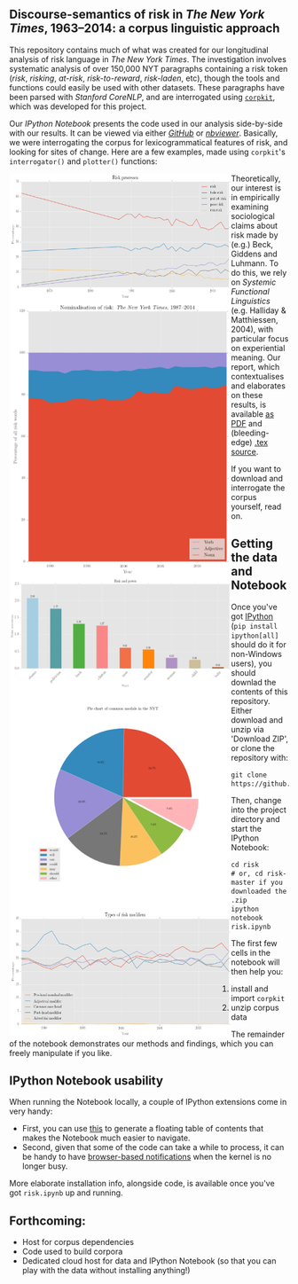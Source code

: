 ## Discourse-semantics of risk in *The New York Times*, 1963&ndash;2014: a corpus linguistic approach

This repository contains much of what was created for our longitudinal analysis of risk language in *The New York Times*. The investigation involves systematic analysis of over 150,000 NYT paragraphs containing a risk token (*risk*, *risking*, *at-risk*, *risk-to-reward*, *risk-laden*, etc), though the tools and functions could easily be used with other datasets. These paragraphs have been parsed with *Stanford CoreNLP*, and are interrogated using [`corpkit`](https://github.com/interrogator/corpkit), which was developed for this project.

Our *IPython Notebook* presents the code used in our analysis side-by-side with our results. It can be viewed via either [*GitHub*](https://github.com/interrogator/risk/blob/master/risk.ipynb) or [*nbviewer*](http://nbviewer.ipython.org/github/interrogator/risk/blob/master/risk.ipynb). Basically, we were interrogating the corpus for lexicogrammatical features of risk, and looking for sites of change. Here are a few examples, made using `corpkit`'s `interrogator()` and `plotter()` functions:

<p align="center">
<img style="float:left" src="https://raw.githubusercontent.com/interrogator/risk/master/images/risk_processes-2.png" height="230" width="400"/>
<img style="float:left" src="https://raw.githubusercontent.com/interrogator/risk/master/images/nominalisation-of-risk-emphthe-new-york-times-19872014.png" height="500" width="400"/>
<img style="float:left" src="https://raw.githubusercontent.com/interrogator/risk/master/images/risk-and-power-2.png" height="200" width="400"/>
<img style="float:left" src="https://raw.githubusercontent.com/interrogator/risk/master/images/pie-chart-of-common-modals-in-the-nyt2.png" width="400"/>
<img style="float:left" src="https://raw.githubusercontent.com/interrogator/risk/master/images/types-of-risk-modifiers.png" height="230" width="400"/>
</p>

Theoretically, our interest is in empirically examining sociological claims about risk made by (e.g.) Beck, Giddens and Luhmann. To do this, we rely on *Systemic Functional Linguistics* (e.g. Halliday & Matthiessen, 2004), with particular focus on experiential meaning. Our report, which contextualises and elaborates on these results, is available [as PDF](https://raw.githubusercontent.com/interrogator/risk/master/report/risk_report.pdf) and (bleeding-edge) [.tex source](https://github.com/interrogator/risk/blob/master/report/risk_report.tex).

If you want to download and interrogate the corpus yourself, read on.

## Getting the data and Notebook

Once you've got [IPython](http://ipython.org/install.html) (`pip install ipython[all]` should do it for non-Windows users), you should downlad the contents of this repository. Either download and unzip via 'Download ZIP', or clone the repository with:

```shell
git clone https://github.com/interrogator/risk.git
```

Then, change into the project directory and start the IPython Notebook:

```shell
cd risk
# or, cd risk-master if you downloaded the .zip
ipython notebook risk.ipynb
```

The first few cells in the notebook will then help you:

1. install and import `corpkit`
2. unzip corpus data

The remainder of the notebook demonstrates our methods and findings, which you can freely manipulate if you like.

## IPython Notebook usability

When running the Notebook locally, a couple of IPython extensions come in very handy:

* First, you can use [this](https://github.com/minrk/ipython_extensions) to generate a floating table of contents that makes the Notebook much easier to navigate.
* Second, given that some of the code can take a while to process, it can be handy to have [browser-based notifications](https://github.com/sjpfenninger/ipython-extensions) when the kernel is no longer busy.

More elaborate installation info, alongside code, is available once you've got `risk.ipynb` up and running.

## Forthcoming:

* Host for corpus dependencies
* Code used to build corpora
* Dedicated cloud host for data and IPython Notebook (so that you can play with the data without installing anything!)
